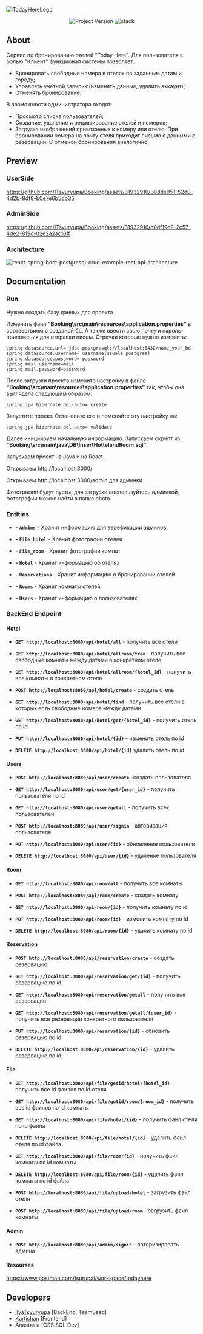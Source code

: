 ![TodayHereLogo](https://github.com/ITsyuryupa/Booking/assets/31932916/05092b06-ad55-425f-95da-beec729044a4)

<p align="center">
   <img src="https://img.shields.io/badge/version-1.1.2-brightgreen" alt="Project Version">
   <img src="https://img.shields.io/badge/stack-Java%2BReact%2BPostgreSQL-informational" alt="stack">
</p>

## About
Сервис по бронированию отелей "Today Here". 
Для пользователя с ролью "Клиент" функционал системы позволяет:
- Бронировать свободные номера в отелях по заданным датам и городу;
- Управлять учетной записью(изменять данные, удалить аккаунт);
- Отменять бронирование.
 
В возможности администратора входят:
- Просмотр списка пользователей;
- Создание, удаление и редактирование отелей и номеров;
- Загрузка изображений привязанных к номеру или отелю.
При бронировании номера на почту отеля приходит письмо с данными о резервации. С отменой бронирования аналогично.

## Preview

### UserSide
https://github.com/ITsyuryupa/Booking/assets/31932916/38dde951-52d0-4d2b-8df8-b0e7e6b5db35

### AdminSide
https://github.com/ITsyuryupa/Booking/assets/31932916/c0df19c9-2c57-4de2-819c-02e2a2ac16ff

### Architecture
![react-spring-boot-postgresql-crud-example-rest-api-architecture](https://github.com/ITsyuryupa/Booking/assets/31932916/4d3cc64c-4e22-45a8-a250-6df7abed4a5b)

## Documentation
### Run
Нужно создать базу данных для проекта

Изменить фаил **"Booking\src\main\resources\application.properties"** в соотвествием с созданой бд. А также ввести свою почту и пароль-приложения для отправки писем. Строчки которые нужно изменить:
```
spring.datasource.url= jdbc:postgresql://localhost:5432/name_your_bd
spring.datasource.username= username(usuale postgres)
spring.datasource.password= password
spring.mail.username=mail
spring.mail.password=password
```

После загрузки проекта измените настройку в файле **"Booking\src\main\resources\application.properties"** так, чтобы она выглядела следующим образом:
```
spring.jpa.hibernate.ddl-auto= create
```

Запустите проект. Остановите его и поменяйте эту настройку на:
```
spring.jpa.hibernate.ddl-auto= validate
```

Далее инициируем начальную информацию. Запускаем скрипт из **"Booking\src\main\java\DB\InsertHottelandRoom.sql"**.

Запускаем проект на Java и на React.

Открываем http://localhost:3000/

Открываем http://localhost:3000/admin для админки

Фотографии будут пусты, для загрузки воспользуйтесь админкой, фотографии можно найти в папке photo.

### Entities

- **-** **`Admins`** - Хранит информацию для верефикации админов.

- **-** **`File_hotel`** - Хранит фотографии отелей

- **-** **`File_room`** - Хранит фотографии комнат

- **-** **`Hotel`** - Хранит информацию об отелях

- **-** **`Reservations`** - Хранит информацию о бронировании отелей

- **-** **`Rooms`** - Хранит комнаты отелей

- **-** **`Users`** - Хранит информацию о пользователях

### BackEnd Endpoint
#### Hotel

- **`GET http://localhost:8080/api/hotel/all`** - получить все отели

- **`GET http://localhost:8080/api/hotel/allroom/free`** - получить все свободные комнаты между датами в конкретном отеле

- **`GET http://localhost:8080/api/hotel/allroom/{hotel_id}`** - получить все комнаты в конкретном отеле

- **`POST http://localhost:8080/api/hotel/create`** - создать отель

- **`GET http://localhost:8080/api/hotel/find`** - получить все отели в которых есть свободные номера между датами

- **`GET http://localhost:8080/api/hotel/get/{hotel_id}`** - получить отель по id

- **`PUT http://localhost:8080/api/hotel/{id}`** - изменить отель по id

- **`DELETE http://localhost:8080/api/hotel/{id}`** удалить отель по id

#### Users

- **`POST http://localhost:8080/api/user/create`** -создать пользователя


- **`GET http://localhost:8080/api/user/get/{user_id}`** - получить пользователя по id


- **`GET http://localhost:8080/api/user/getall`** - получить всех пользователей


- **`POST http://localhost:8080/api/user/signin`** - авторизация пользователя


- **`PUT http://localhost:8080/api/user/{id}`** - обновление пользователя


- **`DELETE http://localhost:8080/api/user/{id}`** - удаление пользователя

#### Room

- **`GET http://localhost:8080/api/room/all`** - получить все комнаты

- **`POST http://localhost:8080/api/room/create`** - создать комнату

- **`GET http://localhost:8080/api/room/{id}`** - получить комнату по id

- **`PUT http://localhost:8080/api/room/{id}`** - изменить комнату по id

- **`DELETE http://localhost:8080/api/room/{id}`** - удалить комнату по id

#### Reservation

- **`POST http://localhost:8080/api/reservation/create`** - создать резервацию

- **`GET http://localhost:8080/api/reservation/get/{id}`** - получить резервацию по id

- **`GET http://localhost:8080/api/reservation/getall`** - получить все резервации

- **`GET http://localhost:8080/api/reservation/getall/{user_id}`** - получить все резервации конкретного пользователя

- **`PUT http://localhost:8080/api/reservation/{id}`** - обновить резервацию по id

- **`DELETE http://localhost:8080/api/reservation/{id}`** - удалить резервацию по id

#### File

- **`GET http://localhost:8080/api/file/getid/hotel/{hotel_id}`** - получить все id фаилов по id отеля

- **`GET http://localhost:8080/api/file/getid/room/{room_id}`** - получить все id фаилов по id комнаты

- **`GET http://localhost:8080/api/file/hotel/{id}`** - получить фаил отеля по id файла

- **`DELETE http://localhost:8080/api/file/hotel/{id}`** - удалить фаил отеля по id файла

- **`GET http://localhost:8080/api/file/room/{id}`** - получить фаил комнаты по id комнаты

- **`DELETE http://localhost:8080/api/file/room/{id}`** - удалить фаил комнаты по id файла

- **`POST http://localhost:8080/api/file/upload/hotel`** - загрузить фаил отеля 

- **`POST http://localhost:8080/api/file/upload/room`** - загрузить фаил комнаты

#### Admin

- **`POST http://localhost:8080/api/admin/signin`** - авторизировать админа

#### Resourses
https://www.postman.com/tsurupai/workspace/todayhere 

## Developers

- [IlyaTsyuryupa](https://github.com/ITsyuryupa) [BackEnd, TeamLead]
- [Kartishan](https://github.com/Kartishan) [Frontend]
- Anastasia [CSS SQL Dev]
